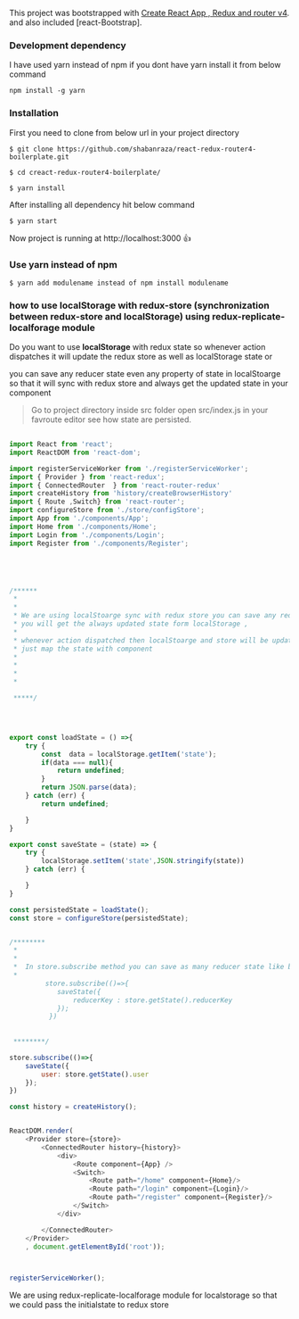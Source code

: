 This project was bootstrapped with [Create React App , Redux and router v4](https://github.com/facebookincubator/create-react-app).
and also included [react-Bootstrap].


### Development dependency
I have used yarn instead of npm if you dont have yarn install it from below command

``` 
npm install -g yarn 
```

### Installation
First you need to clone from below url in your project directory


```
$ git clone https://github.com/shabanraza/react-redux-router4-boilerplate.git

$ cd creact-redux-router4-boilerplate/

$ yarn install
```


After installing all dependency hit below command

```
$ yarn start
```

Now project is running at http://localhost:3000  :+1:

### Use yarn instead of npm

```
$ yarn add modulename instead of npm install modulename
```

### how to use localStorage with redux-store (synchronization between redux-store and localStorage) using redux-replicate-localforage module

 Do you want to use **localStorage** with redux state so whenever action dispatches it will update the redux store as well as localStorage state
or

you can save any reducer state even any property of state in localStoarge so that it will sync with redux store and always get the updated state in your component
>  Go to project  directory inside src folder
   open src/index.js in your favroute editor see how state are persisted.
```javascript
    
import React from 'react';
import ReactDOM from 'react-dom';

import registerServiceWorker from './registerServiceWorker';
import { Provider } from 'react-redux';
import { ConnectedRouter  } from 'react-router-redux'
import createHistory from 'history/createBrowserHistory'
import { Route ,Switch} from 'react-router';
import configureStore from './store/configStore';
import App from './components/App';
import Home from './components/Home';
import Login from './components/Login';
import Register from './components/Register';





/******
 *
 *
 * We are using localStoarge sync with redux store you can save any reducer state in localStoarge even any propetry of that state and
 * you will get the always updated state form localStorage ,
 *
 * whenever action dispatched then localStoarge and store will be update autometically you dont need to use localStoarge in your component
 * just map the state with component
 *
 *
 *
 *

 *****/




export const loadState = () =>{
    try {
        const  data = localStorage.getItem('state');
        if(data === null){
            return undefined;
        }
        return JSON.parse(data);
    } catch (err) {
        return undefined;

    }
}

export const saveState = (state) => {
    try {
        localStorage.setItem('state',JSON.stringify(state))
    } catch (err) {

    }
}

const persistedState = loadState();
const store = configureStore(persistedState);


/********
 * 
 * 
 *  In store.subscribe method you can save as many reducer state like below
 *
         store.subscribe(()=>{
            saveState({
                reducerKey : store.getState().reducerKey
            });
          })
 
 
 ********/

store.subscribe(()=>{
    saveState({
        user: store.getState().user
    });
})

const history = createHistory();


ReactDOM.render(
    <Provider store={store}>
        <ConnectedRouter history={history}>
            <div>
                <Route component={App} />
                <Switch>
                    <Route path="/home" component={Home}/>
                    <Route path="/login" component={Login}/>
                    <Route path="/register" component={Register}/>
                </Switch>
            </div>

        </ConnectedRouter>
    </Provider>
    , document.getElementById('root'));



registerServiceWorker();


```

We are using  redux-replicate-localforage module for localstorage so that we could pass the initialstate to redux store

